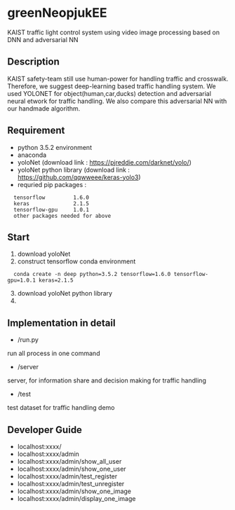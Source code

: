 # greenNeopjukEE

KAIST traffic light control system using video image processing based on DNN and adversarial NN


Description
-----------
KAIST safety-team still use human-power for handling traffic and crosswalk. Therefore, we suggest deep-learning based traffic handling system.
We used YOLONET for object(human,car,ducks) detection and adversarial neural etwork for traffic handling. We also compare this adversarial NN with our handmade algorithm.


Requirement
-----------
- python 3.5.2 environment
- anaconda
- yoloNet (download link : https://pjreddie.com/darknet/yolo/)
- yoloNet python library (download link : https://github.com/qqwweee/keras-yolo3)
- requried pip packages :
```
  tensorflow         1.6.0
  keras              2.1.5
  tensorflow-gpu     1.0.1
  other packages needed for above
```

Start
-----
1. download yoloNet
2. construct tensorflow conda environment 
```
  conda create -n deep python=3.5.2 tensorflow=1.6.0 tensorflow-gpu=1.0.1 keras=2.1.5
```
3. download yoloNet python library
4. 




Implementation in detail
------------------------
- /run.py 

run all process in one command

- /server

server, for information share and decision making for traffic handling


- /test

test dataset for traffic handling demo





Developer Guide
---------------
- localhost:xxxx/
- localhost:xxxx/admin
- localhost:xxxx/admin/show_all_user
- localhost:xxxx/admin/show_one_user
- localhost:xxxx/admin/test_register
- localhost:xxxx/admin/test_unregister
- localhost:xxxx/admin/show_one_image
- localhost:xxxx/admin/display_one_image
